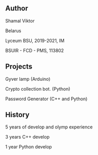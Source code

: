 ## Author

Shamal Viktor

Belarus

Lyceum BSU, 2019-2021, IM

BSUIR - FCD - PMS, 113802

## Projects

Gyver lamp (Arduino)

Crypto collection bot. (Python)

Password Generator (C++ and Python)

## History

5 years of develop and olymp experience

3 years C++ develop

1 year Python develop